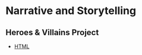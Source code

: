 <h1>Narrative and Storytelling</h1>

<h2>Heroes & Villains Project</h2>

+ [HTML](http://sarahjaneowens.github.io/302-heroes-villains/heroes_villains.html)